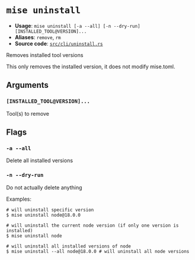 # `mise uninstall`

- **Usage**: `mise uninstall [-a --all] [-n --dry-run] [INSTALLED_TOOL@VERSION]...`
- **Aliases**: `remove`, `rm`
- **Source code**: [`src/cli/uninstall.rs`](https://github.com/jdx/mise/blob/main/src/cli/uninstall.rs)

Removes installed tool versions

This only removes the installed version, it does not modify mise.toml.

## Arguments

### `[INSTALLED_TOOL@VERSION]...`

Tool(s) to remove

## Flags

### `-a --all`

Delete all installed versions

### `-n --dry-run`

Do not actually delete anything

Examples:

```
# will uninstall specific version
$ mise uninstall node@18.0.0

# will uninstall the current node version (if only one version is installed)
$ mise uninstall node

# will uninstall all installed versions of node
$ mise uninstall --all node@18.0.0 # will uninstall all node versions
```
